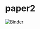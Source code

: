 # paper2
[![Binder](https://mybinder.org/badge_logo.svg)](https://mybinder.org/v2/gh/mromanie/paper2/HEAD)
